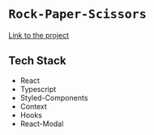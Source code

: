 # `Rock-Paper-Scissors`

[Link to the project](https://artem-mehes.github.io/rock-paper-scissors/)

## Tech Stack
* React
* Typescript
* Styled-Components
* Context
* Hooks
* React-Modal
